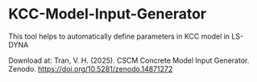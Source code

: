 # KCC-Model-Input-Generator
This tool helps to automatically define parameters in KCC model in LS-DYNA

Download at: Tran, V. H. (2025). CSCM Concrete Model Input Generator. Zenodo. https://doi.org/10.5281/zenodo.14871272
